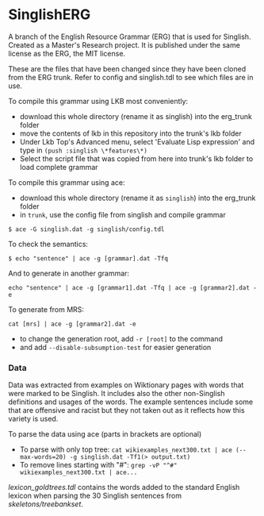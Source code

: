 # SinglishERG

A branch of the English Resource Grammar (ERG) that is used for Singlish. Created as a Master's Research project. It is published under the same license as the ERG, the MIT license.

These are the files that have been changed since they have been cloned from the ERG trunk.
Refer to config and singlish.tdl to see which files are in use.

To compile this grammar using LKB most conveniently:
* download this whole directory (rename it as singlish) into the erg_trunk folder 
* move the contents of lkb in this repository into the trunk's lkb folder
* Under Lkb Top's Advanced menu, select 'Evaluate Lisp expression' and type in `(push :singlish \*features\*)`
* Select the script file that was copied from here into trunk's lkb folder to load complete grammar

To compile this grammar using ace:
* download this whole directory (rename it as `singlish`) into the erg_trunk folder
* in `trunk`, use the config file from singlish and compile grammar

```
$ ace -G singlish.dat -g singlish/config.tdl
```

To check the semantics:

```
$ echo "sentence" | ace -g [grammar].dat -Tfq
```

And to generate in another grammar:

```
echo "sentence" | ace -g [grammar1].dat -Tfq | ace -g [grammar2].dat -e
```
To generate from MRS:

```
cat [mrs] | ace -g [grammar2].dat -e
```
* to change the generation root, add `-r [root]` to the command
* and add `--disable-subsumption-test` for easier generation

### Data
Data was extracted from examples on Wiktionary pages with words that were marked to be Singlish. It includes also the other non-Singlish definitions and usages of the words. The example sentences include some that are offensive and racist but they not taken out as it reflects how this variety is used.

To parse the data using ace (parts in brackets are optional)
* To parse with only top tree: `cat wikiexamples_next300.txt | ace (--max-words=20) -g singlish.dat -Tf1(> output.txt)`
* To remove lines starting with "#": `grep -vP "^#" wikiexamples_next300.txt | ace...`

*lexicon_goldtrees.tdl* contains the words added to the standard English lexicon when parsing the 30 Singlish sentences from *skeletons/treebankset*. 
